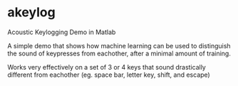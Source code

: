 # akeylog
Acoustic Keylogging Demo in Matlab

A simple demo that shows how machine learning can be used to distinguish the sound of keypresses from eachother, after a minimal amount of training.

Works very effectively on a set of 3 or 4 keys that sound drastically different from eachother (eg. space bar, letter key, shift, and escape)
